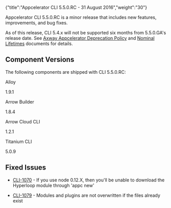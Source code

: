 {"title":"Appcelerator CLI 5.5.0.RC - 31 August 2016","weight":"30"} 

Appcelerator CLI 5.5.0.RC is a minor release that includes new features, improvements, and bug fixes.

As of this release, CLI 5.4.x will not be supported six months from 5.5.0.GA's release date. See [Axway Appcelerator Deprecation Policy](/docs/appc/AMPLIFY_Appcelerator_Services_Overview/Axway_Appcelerator_Deprecation_Policy/) and [Nominal Lifetimes](/docs/appc/AMPLIFY_Appcelerator_Services_Overview/Axway_Appcelerator_Product_Lifecycle/#NominalLifetimes) documents for details.

## Component Versions

The following components are shipped with CLI 5.5.0.RC:

Alloy

1.9.1

Arrow Builder

1.8.4

Arrow Cloud CLI

1.2.1

Titanium CLI

5.0.9

## Fixed Issues

*   [CLI-1070](https://jira.appcelerator.org/browse/CLI-1070) - If you use node 0.12.X, then you'll be unable to download the Hyperloop module through 'appc new'
    
*   [CLI-1079](https://jira.appcelerator.org/browse/CLI-1079) - Modules and plugins are not overwritten if the files already exist